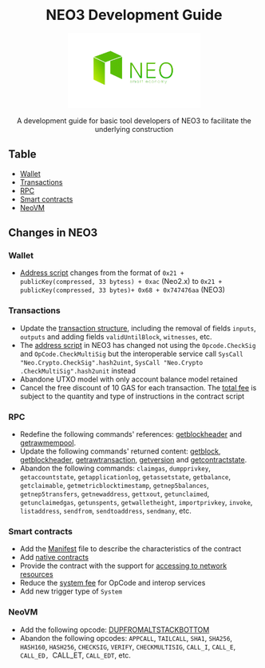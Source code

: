 ﻿﻿<div align="center">  
<h1>NEO3 Development Guide</h1>
<img src="images/neo-rebranding.png" alt="NEO3 Development Guide" height="150">

<p>A development guide for basic tool developers of NEO3 to facilitate the underlying construction</p>
</div>

## Table 
- [Wallet](en/Wallet)
- [Transactions](en/Transactions)
- [RPC](en/RPC)
- [Smart contracts](en/SmartContract)
- [NeoVM](en/NeoVM)



## Changes in NEO3

### Wallet

- [Address script](en/Wallet#Address) changes from the format of `0x21 + publicKey(compressed, 33 bytess) + 0xac` (Neo2.x) to `0x21 + publicKey(compressed, 33 bytes)+ 0x68 + 0x747476aa` (NEO3)

### Transactions

- Update the [transaction structure](cn/交易#transaction-structure), including the removal of fields `inputs`, `outputs` and adding fields `validUntilBlock`, `witnesses`, etc.
- The [address script](en/Transactions#verification-script) in NEO3 has changed not using the `Opcode.CheckSig` and `OpCode.CheckMultiSig` but the interoperable service call `SysCall "Neo.Crypto.CheckSig".hash2uint`, `SysCall "Neo.Crypto .CheckMultiSig".hash2unit` instead
- Abandone UTXO model with only account balance model retained
- Cancel the free discount of 10 GAS for each transaction. The [total fee](en/Transactions#systemFee) is subject to the quantity and type of instructions in the contract script
### RPC

- Redefine the following commands' references: [getblockheader](en/RPC/api/getblockheader.md) and [getrawmempool](en/RPC/api/getrawmempool.md).
- Update the following commands' returned content: [getblock](en/RPC/api/getblock.md), [getblockheader](en/RPC/api/getblockheader.md), [getrawtransaction](en/RPC/api/getrawtransaction.md), [getversion](en/RPC/api/getversion.md) and [getcontractstate](en/RPC/api/getcontractstate.md).
- Abandon the following commands: `claimgas`, `dumpprivkey`, `getaccountstate`, `getapplicationlog`, `getassetstate`, `getbalance`, `getclaimable`, `getmetricblocktimestamp`, `getnep5balances`, `getnep5transfers`, `getnewaddress`, `gettxout`, `getunclaimed`, `getunclaimedgas`, `getunspents`, `getwalletheight`, `importprivkey`, `invoke`, `listaddress`, `sendfrom`, `sendtoaddress`, `sendmany`, etc.

### Smart contracts

- Add the [Manifest](en/SmartContract#Manifest) file to describe the characteristics of the contract
- Add [native contracts](en/SmartContract#Native-Contract)
- Provide the contract with the support for [accessing to network resources](en/SmartContract#accessing-to-internet-resources-to-be-added)
- Reduce the [system fee](en/SmartContract#fees) for OpCode and interop services
- Add new trigger type of `System` 

### NeoVM

- Add the following opcode: [DUPFROMALTSTACKBOTTOM](en/NeoVM#stack-operation)
- Abandon the following opcodes: `APPCALL`, `TAILCALL`, `SHA1`, `SHA256`, `HASH160`, `HASH256`, `CHECKSIG`, `VERIFY`, `CHECKMULTISIG`, `CALL_I`, `CALL_E`, `CALL_ED, `CALL_ET, `CALL_EDT`, etc.



